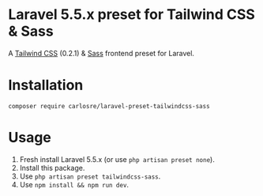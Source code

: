 # Laravel 5.5.x preset for Tailwind CSS & Sass
A [Tailwind CSS](https://tailwindcss.com) (0.2.1) &amp; [Sass](http://sass-lang.com) frontend preset for Laravel.

# Installation
```
composer require carlosre/laravel-preset-tailwindcss-sass
```

# Usage
1. Fresh install Laravel 5.5.x (or use `php artisan preset none`).
2. Install this package.
3. Use `php artisan preset tailwindcss-sass`.
4. Use `npm install && npm run dev`.
